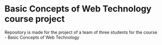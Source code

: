 # Basic Concepts of Web Technology course project

Repository is made for the project of a team of three students for the course - Basic Concepts of Web Technology